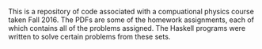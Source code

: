 This is a repository of code associated with a compuational physics course taken Fall 2016. 
The PDFs are some of the homework assignments, each of which contains all of the problems assigned.
The Haskell programs were written to solve certain problems from these sets.
